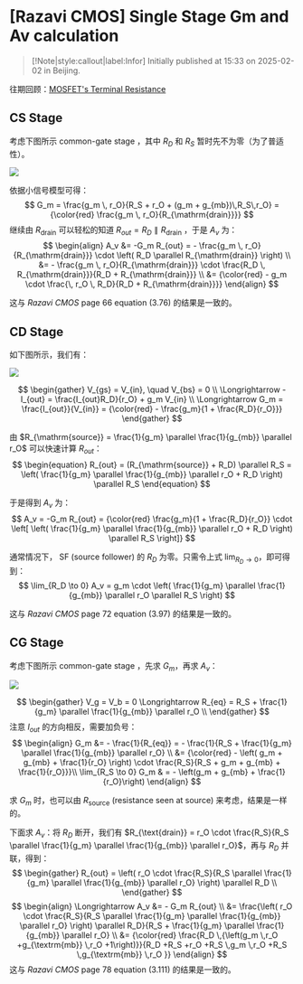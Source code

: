 # [Razavi CMOS] Single Stage Gm and Av calculation

> [!Note|style:callout|label:Infor]
Initially published at 15:33 on 2025-02-02 in Beijing.

往期回顾：[MOSFET's Terminal Resistance](<Blogs/Electronics/[Razavi CMOS] MOSFET's Terminal Resistance.md>)


## CS Stage

考虑下图所示 common-gate stage ，其中 $R_D$ 和 $R_S$ 暂时先不为零（为了普适性）。
<div class="center"><img src="https://imagebank-0.oss-cn-beijing.aliyuncs.com/VS-PicGo/2025-01-30-02-02-46_[Razavi CMOS] Single Stage Gm Av calculation.png"/></div>

依据小信号模型可得：
$$
G_m = 
\frac{g_m \, r_O}{R_S + r_O + (g_m + g_{mb})\,R_S\,r_O} = {\color{red} \frac{g_m \, r_O}{R_{\mathrm{drain}}}}
$$
继续由 $R_{\mathrm{drain}}$ 可以轻松的知道 $R_{out} = R_D \parallel R_{\mathrm{drain}}$ ，于是 $A_v$ 为：
$$
\begin{align}
A_v 
&= -G_m R_{out} 
= - \frac{g_m \, r_O}{R_{\mathrm{drain}}} \cdot \left( R_D \parallel R_{\mathrm{drain}} \right)
\\
&= - \frac{g_m \, r_O}{R_{\mathrm{drain}}} \cdot \frac{R_D \, R_{\mathrm{drain}}}{R_D + R_{\mathrm{drain}}} 
\\
&= {\color{red} - g_m \cdot \frac{\, r_O \, R_D}{R_D + R_{\mathrm{drain}}}}
\end{align}
$$

这与 *Razavi CMOS* page 66 equation (3.76) 的结果是一致的。


## CD Stage

如下图所示，我们有：
<div class="center"><img src="https://imagebank-0.oss-cn-beijing.aliyuncs.com/VS-PicGo/2025-01-30-02-02-32_[Razavi CMOS] Single Stage Gm Av calculation.png"/></div>


$$
\begin{gather}
V_{gs} = V_{in}, \quad V_{bs} = 0 \\
\Longrightarrow - I_{out} = \frac{I_{out}R_D}{r_O} + g_m V_{in} \\
\Longrightarrow 
G_m = \frac{I_{out}}{V_{in}} 
= {\color{red} - \frac{g_m}{1 + \frac{R_D}{r_O}}}
\end{gather}
$$

由 $R_{\mathrm{source}} = \frac{1}{g_m} \parallel \frac{1}{g_{mb}} \parallel r_O$ 可以快速计算 $R_{out}$：
$$
\begin{equation}
R_{out} = (R_{\mathrm{source}} + R_D) \parallel R_S 
= \left( \frac{1}{g_m} \parallel \frac{1}{g_{mb}} \parallel r_O + R_D \right) \parallel R_S 
\end{equation}
$$

于是得到 $A_v$ 为：
$$
A_v = -G_m R_{out} = 
{\color{red} \frac{g_m}{1 + \frac{R_D}{r_O}} \cdot \left[ \left( \frac{1}{g_m} \parallel \frac{1}{g_{mb}} \parallel r_O + R_D \right) \parallel R_S  \right]}
$$

通常情况下， SF (source follower) 的 $R_D$ 为零。只需令上式 $\lim_{R_D \to 0}$，即可得到：
$$
\lim_{R_D \to 0} A_v = 
g_m \cdot \left( \frac{1}{g_m} \parallel \frac{1}{g_{mb}} \parallel r_O \parallel R_S \right) 
$$

这与 *Razavi CMOS* page 72 equation (3.97) 的结果是一致的。

## CG Stage

考虑下图所示 common-gate stage ，先求 $G_m$，再求 $A_v$：

<div class="center"><img src="https://imagebank-0.oss-cn-beijing.aliyuncs.com/VS-PicGo/2025-01-30-01-12-06_[Razavi CMOS] Single Stage Gm Av calculation.png"/></div>

$$
\begin{gather}
V_g = V_b = 0 \Longrightarrow 
R_{eq} = R_S + \frac{1}{g_m} \parallel \frac{1}{g_{mb}} \parallel r_O
\\
\end{gather}
$$
注意 $I_{out}$ 的方向相反，需要加负号：
$$
\begin{align}
G_m 
&= - \frac{1}{R_{eq}} = - \frac{1}{R_S + \frac{1}{g_m} \parallel \frac{1}{g_{mb}} \parallel r_O} \\
&= {\color{red} - \left( g_m + g_{mb} + \frac{1}{r_O} \right) \cdot  \frac{R_S}{R_S + g_m + g_{mb} + \frac{1}{r_O}}}\\
\lim_{R_S \to 0} G_m & = -  \left(g_m + g_{mb} + \frac{1}{r_O}\right)
\end{align}
$$

求 $G_m$ 时，也可以由 $R_{\mathrm{source}}$ (resistance seen at source) 来考虑，结果是一样的。

下面求 $A_v$：将 $R_D$ 断开，我们有 $R_{\text{drain}} = r_O \cdot \frac{R_S}{R_S \parallel \frac{1}{g_m} \parallel \frac{1}{g_{mb}} \parallel r_O}$，再与 $R_D$ 并联，得到：
$$
\begin{gather}
R_{out} = 
\left( r_O \cdot \frac{R_S}{R_S \parallel \frac{1}{g_m} \parallel \frac{1}{g_{mb}} \parallel r_O} \right) \parallel R_D \\
\end{gather}
$$
$$
\begin{align}
\Longrightarrow 
A_v 
&= - G_m R_{out} \\
&= \frac{\left( r_O \cdot \frac{R_S}{R_S \parallel \frac{1}{g_m} \parallel \frac{1}{g_{mb}} \parallel r_O} \right) \parallel R_D}{R_S + \frac{1}{g_m} \parallel \frac{1}{g_{mb}} \parallel r_O} \\
&=
{\color{red} \frac{R_D \,{\left(g_m \,r_O +g_{\textrm{mb}} \,r_O +1\right)}}{R_D +R_S +r_O +R_S \,g_m \,r_O +R_S \,g_{\textrm{mb}} \,r_O }}
\end{align}
$$
这与 *Razavi CMOS* page 78 equation (3.111) 的结果是一致的。
